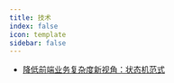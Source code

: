 ```yaml
---
title: 技术
index: false
icon: template
sidebar: false
---
```


- [降低前端业务复杂度新视角：状态机范式](降低前端业务复杂度新视角：状态机范式.md)
